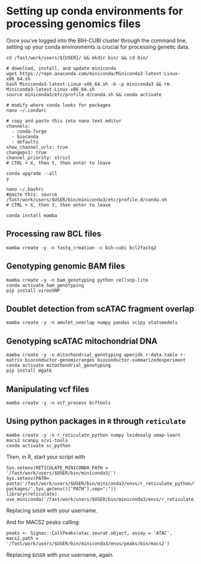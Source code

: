 # Setting up conda environments for processing genomics files
Once you've logged into the BIH-CUBI cluster through the command line, setting up your conda environments is crucial for processing genetic data.
```
cd /fast/work/users/${USER}/ && mkdir bin/ && cd bin/

# download, install, and update miniconda 
wget https://repo.anaconda.com/miniconda/Miniconda3-latest-Linux-x86_64.sh
bash Miniconda3-latest-Linux-x86_64.sh -b -p miniconda3 && rm Miniconda3-latest-Linux-x86_64.sh
source miniconda3/etc/profile.d/conda.sh && conda activate

# modify where conda looks for packages
nano ~/.condarc

# copy and paste this into nano text editor
channels:
  - conda-forge
  - bioconda
  - defaults
show_channel_urls: true
changeps1: true
channel_priority: strict
# CTRL + X, then Y, then enter to leave

conda upgrade --all 
y

nano ~/.bashrc
#paste this: source /fast/work/users/$USER/bin/miniconda3/etc/profile.d/conda.sh
# CTRL + X, then Y, then enter to leave

conda install mamba
```

## Processing raw BCL files
`mamba create -y -n fastq_creation -c bih-cubi bcl2fastq2`  

## Genotyping genomic BAM files
```
mamba create -y -n bam_genotyping python cellsnp-lite  
conda activate bam_genotyping
pip install vireoSNP
```

## Doublet detection from scATAC fragment overlap
`mamba create -y -n amulet_overlap numpy pandas scipy statsmodels`

## Genotyping scATAC mitochondrial DNA
```
mamba create -y -n mitochondrial_genotyping openjdk r-data.table r-matrix bioconductor-genomicranges bioconductor-summarizedexperiment
conda activate mitochondrial_genotyping
pip install mgatk
```
## Manipulating vcf files

```
mamba create -y -n vcf_process bcftools 
```

## Using python packages in `R` through `reticulate`

```
mamba create -y -n r_reticulate_python numpy leidenalg umap-learn macs2 scanpy scvi-tools
conda activate sc_python
```

Then, in R, start your script with
```
Sys.setenv(RETICULATE_MINICONDA_PATH = '/fast/work/users/$USER/bin/miniconda3/')
Sys.setenv(PATH= paste('/fast/work/users/$USER/bin/miniconda3/envs/r_reticulate_python/lib/python3.11/site-packages/',Sys.getenv()["PATH"],sep=":"))
library(reticulate)
use_miniconda('/fast/work/users/$USER/bin/miniconda3/envs/r_reticulate_python')
```
Replacing ```$USER``` with your username.

And for MACS2 peaks calling:
```
peaks <- Signac::CallPeaks(atac.seurat.object, assay = 'ATAC', macs2.path = '/fast/work/users/$USER/bin/miniconda3/envs/peaks/bin/macs2')
````
Replacing ```$USER``` with your username, again.
